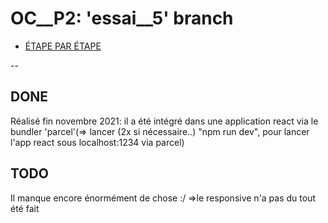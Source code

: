 # OC__P2: 'essai__5' branch

- [ÉTAPE PAR ÉTAPE](https://s3.eu-west-1.amazonaws.com/course.oc-static.com/projects/Front-End+V2/P2+HTML+%26+CSS/DW+P2+V2+Etapes+cles.pdf)

--

## DONE
Réalisé fin novembre 2021: il a été intégré dans une application react via le bundler 'parcel'(=> lancer (2x si nécessaire..) "npm run dev", pour lancer l'app react sous localhost:1234 via parcel)
## TODO
Il manque encore énormément de chose :/
=>le responsive n'a pas du tout été fait
